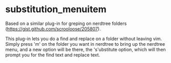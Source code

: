 # substitution_menuitem

Based on a similar plug-in for greping on nerdtree folders (https://gist.github.com/scrooloose/205807).

This plug-in lets you do a find and replace on a folder without leaving vim.  Simply press 'm' on the 
folder you want in nerdtree to bring up the nerdtree menu, and a new option will be there, the 's'ubstitute
option, which will then prompt you for the find text and replace text.